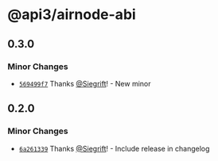 # @api3/airnode-abi

## 0.3.0

### Minor Changes

- [`569499f7`](https://github.com/Siegrift/airnode/commit/569499f7031c6fbab3d69d9cbc5992ae9567ca9e) Thanks [@Siegrift](https://github.com/Siegrift)! - New minor

## 0.2.0

### Minor Changes

- [`6a261339`](https://github.com/Siegrift/airnode/commit/6a261339f29c77dcea4c98a1fae66b73b295b9ae) Thanks [@Siegrift](https://github.com/Siegrift)! - Include release in changelog
